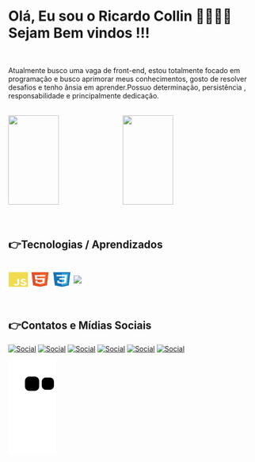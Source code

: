 
<div>
<h1> Olá, Eu sou o Ricardo Collin 👋👋🙂🙂 Sejam Bem vindos !!! </h1>


<br>


 <p> Atualmente busco uma vaga de front-end, estou totalmente focado em programação e busco aprimorar meus conhecimentos, gosto de resolver desafios e tenho ânsia em aprender.Possuo determinação, persistência , responsabilidade e principalmente dedicação.</p>
 
 <br>



<div>
  
  <img height="180em" width="45%" src="https://github-readme-stats.vercel.app/api?username=ricardocollin&show_icons=true&theme=rose_pine&include_all_commits=true&count_private=true"/>
  
  <img height="180em" width="45%"  src="https://github-readme-stats.vercel.app/api/top-langs/?username=ricardocollin&layout=compact&langs_count=7&theme=rose_pine"/>
</div>

<br>
<br>


</div>


<h2> <g-emoji class="g-emoji" alias="point_right" fallback-src="https://github.githubassets.com/images/icons/emoji/unicode/1f449.png">👉</g-emoji>Tecnologias / Aprendizados </h2>  

<div style="display: inline_block"><br>
  <img align="center" alt="Rc-Js" height="30" width="40" src="https://raw.githubusercontent.com/devicons/devicon/master/icons/javascript/javascript-plain.svg">
  <img align="center" alt="Rc-HTML" height="30" width="40" src="https://raw.githubusercontent.com/devicons/devicon/master/icons/html5/html5-original.svg">
  <img align="center" alt="Rc-CSS" height="30" width="40" src="https://raw.githubusercontent.com/devicons/devicon/master/icons/css3/css3-original.svg">
  <img align="center" width="35px" src="https://cdn.jsdelivr.net/gh/devicons/devicon/icons/bootstrap/bootstrap-original-wordmark.svg" />
  
  </div>
  
  <br>
  <br>

  


<div  dir="auto">  <h2> <g-emoji class="g-emoji" alias="point_right" fallback-src="https://github.githubassets.com/images/icons/emoji/unicode/1f449.png">👉</g-emoji>Contatos e Mídias Sociais</h2> 



[![Social](https://img.shields.io/badge/Instagram-E4405F?style=for-the-badge&logo=instagram&logoColor=white)](https://www.instagram.com/ricardocollinjunior/)
[![Social](https://img.shields.io/badge/LinkedIn-0077B5?style=for-the-badge&logo=linkedin&logoColor=white
)](https://www.linkedin.com/in/ricardo-collin-junior-a7a199220)
[![Social](https://img.shields.io/badge/Facebook-1877F2?style=for-the-badge&logo=facebook&logoColor=white
)](https://www.facebook.com/ricardo.collinjunior.9)
[![Social](https://img.shields.io/badge/Twitter-1DA1F2?style=for-the-badge&logo=twitter&logoColor=white
)](https://twitter.com/RicardoCollinJ1)
[![Social](https://img.shields.io/badge/Discord-7289DA?style=for-the-badge&logo=discord&logoColor=white)](http://discordapp.com/channels/691854417149820960)
[![Social](https://img.shields.io/badge/Telegram-2CA5E0?style=for-the-badge&logo=telegram&logoColor=white
)](https://t.me/ricardocollin)


![Snake animation](https://github.com/rafaballerini/rafaballerini/blob/output/github-contribution-grid-snake.svg)

</div>







